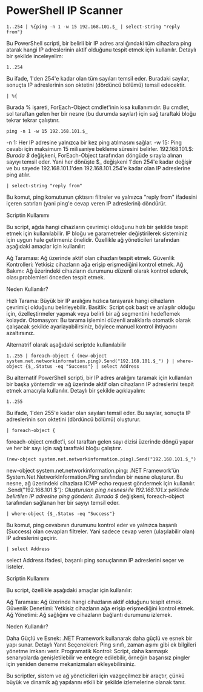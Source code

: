 # PowerShell IP Scanner
```
1..254 | %{ping -n 1 -w 15 192.168.101.$_ | select-string "reply from"}
```
Bu PowerShell scripti, bir belirli bir IP adres aralığındaki tüm cihazlara ping atarak hangi IP adreslerinin aktif olduğunu tespit etmek için kullanılır. Detaylı bir şekilde inceleyelim:
```
1..254
```
Bu ifade, 1'den 254'e kadar olan tüm sayıları temsil eder. Buradaki sayılar, sonuçta IP adreslerinin son oktetini (dördüncü bölümü) temsil edecektir.
```
| %{
```
Burada % işareti, ForEach-Object cmdlet'inin kısa kullanımıdır. Bu cmdlet, sol taraftan gelen her bir nesne (bu durumda sayılar) için sağ taraftaki bloğu tekrar tekrar çalıştırır.
```
ping -n 1 -w 15 192.168.101.$_
```
  -n 1: Her IP adresine yalnızca bir kez ping atılmasını sağlar.
  -w 15: Ping cevabı için maksimum 15 milisaniye bekleme süresini belirler.
  192.168.101.$_: Burada $_ değişkeni, ForEach-Object tarafından döngüde sırayla alınan sayıyı temsil eder. Yani her dönüşte $_ değişkeni 1'den 254'e kadar değişir ve bu sayede 192.168.101.1'den 192.168.101.254'e kadar olan IP adreslerine ping atılır.
```
| select-string "reply from"
```
Bu komut, ping komutunun çıktısını filtreler ve yalnızca "reply from" ifadesini içeren satırları (yani ping'e cevap veren IP adreslerini) döndürür.

Scriptin Kullanımı

Bu script, ağda hangi cihazların çevrimiçi olduğunu hızlı bir şekilde tespit etmek için kullanılabilir. IP bloğu ve parametreler değiştirilerek sisteminiz için uygun hale getirmeniz önelidir. Özellikle ağ yöneticileri tarafından aşağıdaki amaçlar için kullanılır:

  Ağ Taraması: Ağ üzerinde aktif olan cihazları tespit etmek.
  Güvenlik Kontrolleri: Yetkisiz cihazların ağa erişip erişmediğini kontrol etmek.
  Ağ Bakımı: Ağ üzerindeki cihazların durumunu düzenli olarak kontrol ederek, olası problemleri önceden tespit etmek.

Neden Kullanılır?

  Hızlı Tarama: Büyük bir IP aralığını hızlıca tarayarak hangi cihazların çevrimiçi olduğunu belirleyebilir.
  Basitlik: Script çok basit ve anlaşılır olduğu için, özelleştirmeler yapmak veya belirli bir ağ segmentini hedeflemek kolaydır.
  Otomasyon: Bu tarama işlemini düzenli aralıklarla otomatik olarak çalışacak şekilde ayarlayabilirsiniz, böylece manuel kontrol ihtiyacını azaltırsınız.

Alternatrif olarak aşağıdaki scriptde kullanılabilir

```
1..255 | foreach-object { (new-object system.net.networkinformation.ping).Send("192.168.101.$_") } | where-object {$_.Status -eq "Success"} | select Address
```
Bu alternatif PowerShell scripti, bir IP adres aralığını taramak için kullanılan bir başka yöntemdir ve ağ üzerinde aktif olan cihazların IP adreslerini tespit etmek amacıyla kullanılır. Detaylı bir şekilde açıklayalım:
```
1..255
```
Bu ifade, 1'den 255'e kadar olan sayıları temsil eder. Bu sayılar, sonuçta IP adreslerinin son oktetini (dördüncü bölümü) oluşturur.
```
| foreach-object {
```
foreach-object cmdlet'i, sol taraftan gelen sayı dizisi üzerinde döngü yapar ve her bir sayı için sağ taraftaki bloğu çalıştırır.
```
(new-object system.net.networkinformation.ping).Send("192.168.101.$_")
```
  new-object system.net.networkinformation.ping: .NET Framework'ün System.Net.NetworkInformation.Ping sınıfından bir nesne oluşturur. Bu nesne, ağ üzerindeki cihazlara ICMP echo request göndermek için kullanılır.
  .Send("192.168.101.$_"): Oluşturulan ping nesnesi ile 192.168.101.x şeklinde belirtilen IP adresine ping gönderir. Burada $_ değişkeni, foreach-object tarafından sağlanan her bir sayıyı temsil eder.
```
| where-object {$_.Status -eq "Success"}
```
Bu komut, ping cevabının durumunu kontrol eder ve yalnızca başarılı (Success) olan cevapları filtreler. Yani sadece cevap veren (ulaşılabilir olan) IP adreslerini geçirir.
```
| select Address
```
select Address ifadesi, başarılı ping sonuçlarının IP adreslerini seçer ve listeler.

Scriptin Kullanımı

Bu script, özellikle aşağıdaki amaçlar için kullanılır:

  Ağ Taraması: Ağ üzerinde hangi cihazların aktif olduğunu tespit etmek.
  Güvenlik Denetimi: Yetkisiz cihazların ağa erişip erişmediğini kontrol etmek.
  Ağ Yönetimi: Ağ sağlığını ve cihazların bağlantı durumunu izlemek.

Neden Kullanılır?

  Daha Güçlü ve Esnek: .NET Framework kullanarak daha güçlü ve esnek bir yapı sunar.
  Detaylı Yanıt Seçenekleri: Ping sınıfı, zaman aşımı gibi ek bilgileri yönetme imkanı verir.
  Programatik Kontrol: Script, daha karmaşık senaryolarda genişletilebilir ve entegre edilebilir, örneğin başarısız pingler için yeniden deneme mekanizmaları ekleyebilirsiniz.

Bu scriptler, sistem ve ağ yöneticileri için vazgeçilmez bir araçtır, çünkü büyük ve dinamik ağ yapılarını etkili bir şekilde izlemelerine olanak tanır.

